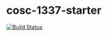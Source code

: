 # cosc-1337-starter

[![Build Status](https://travis-ci.com/acc-cosc-1337-spring-2019/acc-cosc-1337-spring-2019-RJMcManamy.svg?branch=master)](https://travis-ci.com/acc-cosc-1337-spring-2019/acc-cosc-1337-spring-2019-RJMcManamy)
